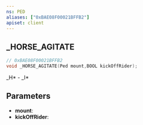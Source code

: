 ```yaml
---
ns: PED
aliases: ["0xBAE08F00021BFFB2"]
apiset: client
---
```

## _HORSE_AGITATE

```c
// 0xBAE08F00021BFFB2
void _HORSE_AGITATE(Ped mount,BOOL kickOffRider);
```

_H* - _I*

## Parameters
* **mount**:
* **kickOffRider**: